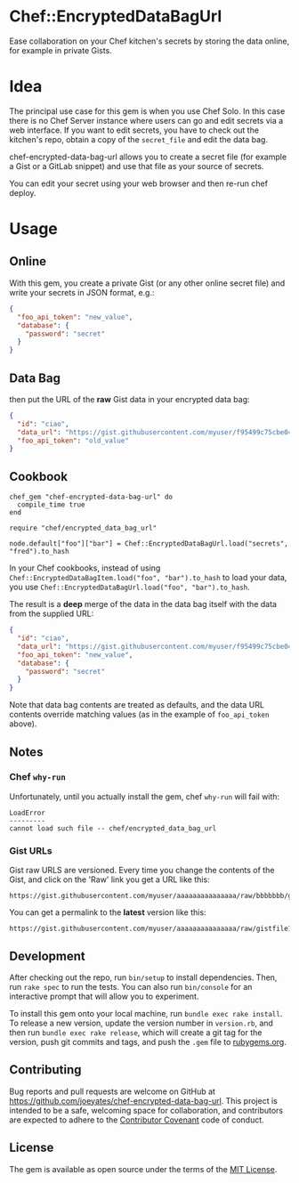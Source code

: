 # Chef::EncryptedDataBagUrl

Ease collaboration on your Chef kitchen's secrets by storing the data online,
for example in private Gists.

# Idea

The principal use case for this gem is when you use Chef Solo. In this case
there is no Chef Server instance where users can go and edit secrets via a web
interface. If you want to edit secrets, you have to check out the kitchen's
repo, obtain a copy of the `secret_file` and edit the data bag.

chef-encrypted-data-bag-url allows you to create a secret file (for example a
Gist or a GitLab snippet) and use that file as your source of secrets.

You can edit your secret using your web browser and then re-run chef deploy.

# Usage

## Online

With this gem, you create a private Gist (or any other online secret file)
and write your secrets in JSON format, e.g.:

```json
{
  "foo_api_token": "new_value",
  "database": {
    "password": "secret"
  }
}
```

## Data Bag

then put the URL of the **raw** Gist data in your encrypted data bag:

```json
{
  "id": "ciao",
  "data_url": "https://gist.githubusercontent.com/myuser/f95499c75cbe04f8cd7c42732729167d24928009/secrets.json",
  "foo_api_token": "old_value"
}
```

## Cookbook

```
chef_gem "chef-encrypted-data-bag-url" do
  compile_time true
end

require "chef/encrypted_data_bag_url"

node.default["foo"]["bar"] = Chef::EncryptedDataBagUrl.load("secrets", "fred").to_hash
```

In your Chef cookbooks, instead of using
`Chef::EncryptedDataBagItem.load("foo", "bar").to_hash` to load your data,
you use `Chef::EncryptedDataBagUrl.load("foo", "bar").to_hash`.

The result is a **deep** merge of the data in the data bag itself with the data
from the supplied URL:

```json
{
  "id": "ciao",
  "data_url": "https://gist.githubusercontent.com/myuser/f95499c75cbe04f8cd7c42732729167d24928009/secrets.json",
  "foo_api_token": "new_value",
  "database": {
    "password": "secret"
  }
}
```

Note that data bag contents are treated as defaults, and the data URL contents
override matching values (as in the example of `foo_api_token` above).

## Notes

### Chef `why-run`

Unfortunately, until you actually install the gem, chef `why-run` will fail
with:

```
LoadError
---------
cannot load such file -- chef/encrypted_data_bag_url
```

### Gist URLs

Gist raw URLS are versioned. Every time you change the contents of the Gist,
and click on the 'Raw' link you get a URL like this:

```
https://gist.githubusercontent.com/myuser/aaaaaaaaaaaaaaa/raw/bbbbbbb/gistfile1.txt
```

You can get a permalink to the **latest** version like this:

```
https://gist.githubusercontent.com/myuser/aaaaaaaaaaaaaaa/raw/gistfile1.txt
```

## Development

After checking out the repo, run `bin/setup` to install dependencies.
Then, run `rake spec` to run the tests.
You can also run `bin/console` for an interactive prompt that will
allow you to experiment.

To install this gem onto your local machine, run `bundle exec rake install`.
To release a new version, update the version number in `version.rb`,
and then run `bundle exec rake release`, which will create a git tag for
the version, push git commits and tags, and push the `.gem` file to
[rubygems.org](https://rubygems.org).

## Contributing

Bug reports and pull requests are welcome on GitHub at
https://github.com/joeyates/chef-encrypted-data-bag-url.
This project is intended to be a safe, welcoming space for collaboration,
and contributors are expected to adhere to the
[Contributor Covenant](http://contributor-covenant.org) code of conduct.

## License

The gem is available as open source under the terms of the
[MIT License](http://opensource.org/licenses/MIT).
